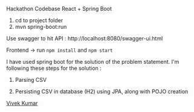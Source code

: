 Hackathon Codebase
React + Spring Boot

1. cd to project folder
2. mvn spring-boot:run

Use swagger to hit API : http://localhost:8080/swagger-ui.html

Frontend -> run `npm install` and `npm start`


I have used spring boot for the solution of the problem statement. I'm following these steps for the solution :

1. Parsing CSV

2. Persisting CSV in database (H2) using JPA, along with POJO creation


[Vivek Kumar](http://vkku.me)
